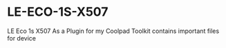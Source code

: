 # LE-ECO-1S-X507
LE Eco 1s X507 As a Plugin for my Coolpad Toolkit contains important files for device

